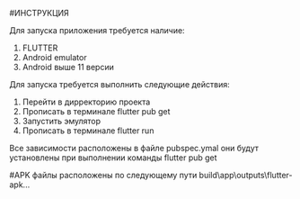 #ИНСТРУКЦИЯ

Для запуска приложения требуется наличие:
1. FLUTTER
2. Android emulator
3. Android выше 11 версии

Для запуска требуется выполнить следующие действия:
1. Перейти в дирректорию проекта
2. Прописать в терминале flutter pub get
3. Запустить эмулятор
4. Прописать в терминале flutter run

Все зависимости расположены в файле pubspec.ymal они будут
установлены при выполнении команды flutter pub get

#APK файлы расположены по следующему пути build\app\outputs\flutter-apk\...
